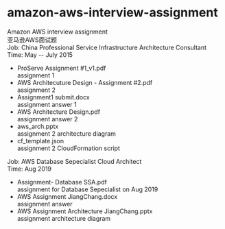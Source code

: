 # amazon-aws-interview-assignment
Amazon AWS interview assignment  
亚马逊AWS面试题  
Job: China Professional Service Infrastructure Architecture Consultant  
Time: May -- July 2015  


* ProServe Assignment #1_v1.pdf  
    assignment 1  
* AWS Architecuture Design - Assignment #2.pdf  
    assignment 2  
* Assignment1 submit.docx  
  assignment answer 1  
* AWS Architecture Design.pdf  
  assignment answer 2  
* aws_arch.pptx  
  assignment 2 architecture diagram  
* cf_template.json  
  assignment 2 CloudFormation script  

Job: AWS Database Sepecialist Cloud Architect   
Time: Aug 2019

* Assignment- Database SSA.pdf  
  assignment for Database Sepecialist on Aug 2019
* AWS Assignment JiangChang.docx   
  assignment answer   
* AWS Assignment Architecture JiangChang.pptx   
  assignment architecture diagram  
  
